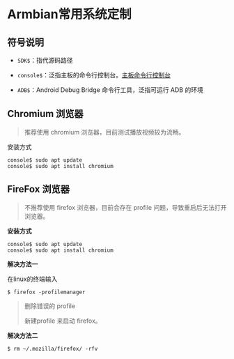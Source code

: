 # Armbian常用系统定制



## 符号说明

* `SDK$`：指代源码路径

* `console$`：泛指主板的命令行控制台。[主板命令行控制台](../02-入门必读/02-快速使用.md#console_readme)

* `ADB$`：Android Debug Bridge 命令行工具，泛指可运行 ADB 的环境



## Chromium 浏览器

> 推荐使用 chromium 浏览器，目前测试播放视频较为流畅。

安装方式

```
console$ sudo apt update
console$ sudo apt install chromium
```



## FireFox 浏览器

> 不推荐使用 firefox 浏览器，目前会存在 profile 问题，导致重启后无法打开浏览器。

**安装方式**

```
console$ sudo apt update
console$ sudo apt install chromium
```

**解决方法一**

在linux的终端输入

```
$ firefox -profilemanager
```

> 删除错误的 profile 
>
> 新建profile 来启动 firefox。



**解决方法二**

```
$ rm ~/.mozilla/firefox/ -rfv
```

